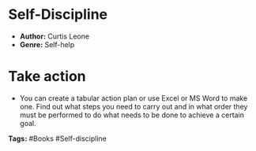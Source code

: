 # Self-Discipline
- **Author:** Curtis Leone
- **Genre:** Self-help

# Take action
- You can create a tabular action plan or use Excel or MS Word to make one. Find out what steps you need to carry out and in what order they must be performed to do what needs to be done to achieve a certain goal.

**Tags:** #Books #Self-discipline